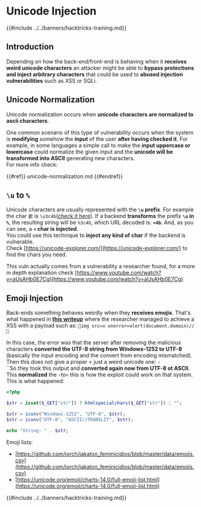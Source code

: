 # Unicode Injection

{{#include ../../banners/hacktricks-training.md}}

## Introduction

Depending on how the back-end/front-end is behaving when it **receives weird unicode characters** an attacker might be able to **bypass protections and inject arbitrary characters** that could be used to **abused injection vulnerabilities** such as XSS or SQLi.

## Unicode Normalization

Unicode normalization occurs when **unicode characters are normalized to ascii characters**.

One common scenario of this type of vulnerability occurs when the system is **modifying** somehow the **input** of the user **after having checked it**. For example, in some languages a simple call to make the **input uppercase or lowercase** could normalize the given input and the **unicode will be transformed into ASCII** generating new characters.\
For more info check:

{{#ref}}
unicode-normalization.md
{{#endref}}

## `\u` to `%`

Unicode characters are usually represented with the **`\u` prefix**. For example the char `㱋` is `\u3c4b`([check it here](https://unicode-explorer.com/c/3c4B)). If a backend **transforms** the prefix **`\u` in `%`**, the resulting string will be `%3c4b`, which URL decoded is: **`<4b`**. And, as you can see, a **`<` char is injected**.\
You could use this technique to **inject any kind of char** if the backend is vulnerable.\
Check [https://unicode-explorer.com/](https://unicode-explorer.com/) to find the chars you need.

This vuln actually comes from a vulnerability a researcher found, for a more in depth explanation check [https://www.youtube.com/watch?v=aUsAHb0E7Cg](https://www.youtube.com/watch?v=aUsAHb0E7Cg)

## Emoji Injection

Back-ends something behaves weirdly when they **receives emojis**. That's what happened in [**this writeup**](https://medium.com/@fpatrik/how-i-found-an-xss-vulnerability-via-using-emojis-7ad72de49209) where the researcher managed to achieve a XSS with a payload such as: `💋img src=x onerror=alert(document.domain)//💛`

In this case, the error was that the server after removing the malicious characters **converted the UTF-8 string from Windows-1252 to UTF-8** (basically the input encoding and the convert from encoding mismatched). Then this does not give a proper < just a weird unicode one: `‹`\
``So they took this output and **converted again now from UTF-8 ot ASCII**. This **normalized** the `‹`to`<` this is how the exploit could work on that system.\
This is what happened:

```php
<?php

$str = isset($_GET["str"]) ? htmlspecialchars($_GET["str"]) : "";

$str = iconv("Windows-1252", "UTF-8", $str);
$str = iconv("UTF-8", "ASCII//TRANSLIT", $str);

echo "String: " . $str;
```

Emoji lists:

- [https://github.com/iorch/jakaton_feminicidios/blob/master/data/emojis.csv](https://github.com/iorch/jakaton_feminicidios/blob/master/data/emojis.csv)
- [https://unicode.org/emoji/charts-14.0/full-emoji-list.html](https://unicode.org/emoji/charts-14.0/full-emoji-list.html)

{{#include ../../banners/hacktricks-training.md}}
